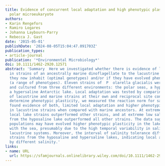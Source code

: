 ```yaml
---
title: Evidence of concurrent local adaptation and high phenotypic plasticity in a
  polar microeukaryote
authors:
- Karin Rengefors
- Ramiro Logares
- Johanna Laybourn‐Parry
- Rebecca J. Gast
date: '2015-05-01'
publishDate: '2024-08-05T15:04:47.091703Z'
publication_types:
- article-journal
publication: '*Environmental Microbiology*'
doi: 10.1111/1462-2920.12571
abstract: 'Summary  Here we investigated whether there is evidence of local adaptation
  in strains of an ancestrally marine dinoflagellate to the lacustrine environment
  they now inhabit (optimal genotypes) and/or if they have evolved phenotypic plasticity
  (a range of phenotypes). Eleven strains of  P  olarella glacialis were isolated
  and cultured from three different environments: the polar seas, a hyposaline and
  a hypersaline Antarctic lake. Local adaptation was tested by comparing growth rates
  of lacustrine and marine strains at their own and reciprocal site conditions. To
  determine phenotypic plasticity, we measured the reaction norm for salinity. We
  found evidence of both, limited local adaptation and higher phenotypic plasticity
  in lacustrine strains when compared with marine ancestors. At extreme high salinities,
  local lake strains outperformed other strains, and at extreme low salinities, strains
  from the hyposaline lake outperformed all other strains. The data suggest that lake
  populations may have evolved higher phenotypic plasticity in the lake habitats compared
  with the sea, presumably due to the high temporal variability in salinity in the
  lacustrine systems. Moreover, the interval of salinity tolerance differed between
  strains from the hyposaline and hypersaline lakes, indicating local adaptation promoted
  by different salinity.'
links:
- name: URL
  url: https://sfamjournals.onlinelibrary.wiley.com/doi/10.1111/1462-2920.12571
---
```

